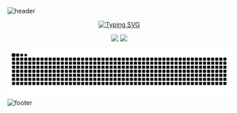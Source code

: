 ![header](https://capsule-render.vercel.app/api?type=waving&color=0:00C9FF,100:92FE9D&height=200&section=header&text=Welcome+to+my+Github+!&fontSize=35&fontColor=fff&animation=fadeIn)

<p align="center">
  <a href="https://git.io/typing-svg">
    <img src="https://readme-typing-svg.demolab.com?font=Fira+Code&pause=1000&color=ff770f&multiline=true&width=435&height=70&lines=Hi+there!+I'm+Cheng.+😊;Happy+to+see+you+here!" alt="Typing SVG" />
  </a>
</p>

<p align="center">
  <img src="https://github-readme-stats.vercel.app/api?username=jinxiuprospect&show_icons=true&theme=transparent" height="166" />
  <img src="https://github-readme-stats.vercel.app/api/top-langs/?username=jinxiuprospect&layout=compact&theme=transparent" height="166" />
</p>

![Jinxiuprospect's github activity graph](https://raw.githubusercontent.com/jinxiuprospect/jinxiuprospect/output/github-contribution-grid-snake.svg)
![footer](https://capsule-render.vercel.app/api?type=waving&color=0:92FE9D,100:00C9FF&height=100&section=footer)

